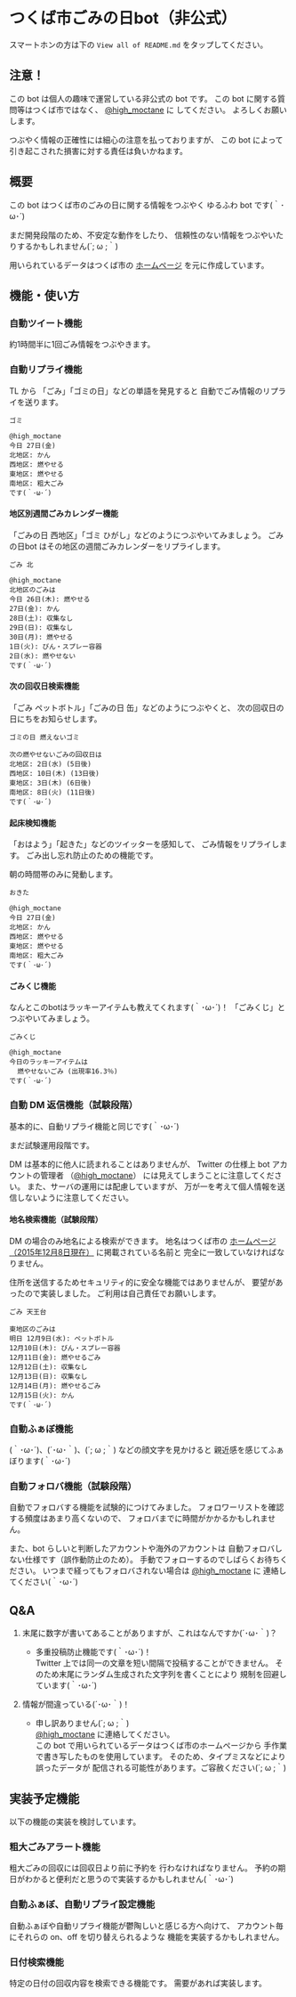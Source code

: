 # つくば市ごみの日bot（非公式）

スマートホンの方は下の `View all of README.md` をタップしてください。

## 注意！

この bot は個人の趣味で運営している非公式の bot です。
この bot に関する質問等はつくば市ではなく、
[@high_moctane](https://twitter.com/high_moctane) に
してください。
よろしくお願いします。

つぶやく情報の正確性には細心の注意を払っておりますが、
この bot によって引き起こされた損害に対する責任は負いかねます。


## 概要

この bot はつくば市のごみの日に関する情報をつぶやく
ゆるふわ bot です(｀･ω･´)


まだ開発段階のため、不安定な動作をしたり、
信頼性のない情報をつぶやいたりするかもしれません(´; ω ;｀)

用いられているデータはつくば市の
[ホームページ](http://www.city.tsukuba.ibaraki.jp/14211/14244/001115.html)
を元に作成しています。


## 機能・使い方

### 自動ツイート機能

約1時間半に1回ごみ情報をつぶやきます。

### 自動リプライ機能

TL から 「ごみ」「ゴミの日」などの単語を発見すると
自動でごみ情報のリプライを送ります。

`ゴミ`

```
@high_moctane
今日 27日(金)
北地区: かん
西地区: 燃やせる
東地区: 燃やせる
南地区: 粗大ごみ
です(｀･ω･´)
```



#### 地区別週間ごみカレンダー機能

「ごみの日 西地区」「ゴミ ひがし」などのようにつぶやいてみましょう。
ごみの日bot はその地区の週間ごみカレンダーをリプライします。


`ごみ 北`

```
@high_moctane
北地区のごみは
今日 26日(木): 燃やせる
27日(金): かん
28日(土): 収集なし
29日(日): 収集なし
30日(月): 燃やせる
1日(火): びん・スプレー容器
2日(水): 燃やせない
です(｀･ω･´)
```


#### 次の回収日検索機能

「ごみ ペットボトル」「ごみの日 缶」などのようにつぶやくと、
次の回収日の日にちをお知らせします。

`ゴミの日 燃えないゴミ`

```
次の燃やせないごみの回収日は
北地区: 2日(水) (5日後)
西地区: 10日(木) (13日後)
東地区: 3日(木) (6日後)
南地区: 8日(火) (11日後)
です(｀･ω･´)
```


#### 起床検知機能

「おはよう」「起きた」などのツイッターを感知して、
ごみ情報をリプライします。
ごみ出し忘れ防止のための機能です。

朝の時間帯のみに発動します。


`おきた`

```
@high_moctane
今日 27日(金)
北地区: かん
西地区: 燃やせる
東地区: 燃やせる
南地区: 粗大ごみ
です(｀･ω･´)
```



#### ごみくじ機能

なんとこのbotはラッキーアイテムも教えてくれます(｀･ω･´)！
「ごみくじ」とつぶやいてみましょう。

`ごみくじ`

```
@high_moctane
今日のラッキーアイテムは
  燃やせないごみ (出現率16.3％)
です(｀･ω･´)
```




### 自動 DM 返信機能（試験段階）

基本的に、自動リプライ機能と同じです(｀･ω･´)

まだ試験運用段階です。

DM は基本的に他人に読まれることはありませんが、
Twitter の仕様上 bot アカウントの管理者
（[@high_moctane](https://twitter.com/high_moctane)）
には見えてしまうことに注意してください。
また、サーバの運用には配慮していますが、
万が一を考えて個人情報を送信しないように注意してください。



#### 地名検索機能（試験段階）

DM の場合のみ地名による検索ができます。
地名はつくば市の
[ホームページ（2015年12月8日現在）](http://www.city.tsukuba.ibaraki.jp/14211/14244/001115.html)
に掲載されている名前と
完全に一致していなければなりません。

住所を送信するためセキュリティ的に安全な機能ではありませんが、
要望があったので実装しました。
ご利用は自己責任でお願いします。

`ごみ 天王台`

```
東地区のごみは
明日 12月9日(水): ペットボトル
12月10日(木): びん・スプレー容器
12月11日(金): 燃やせるごみ
12月12日(土): 収集なし
12月13日(日): 収集なし
12月14日(月): 燃やせるごみ
12月15日(火): かん
です(｀･ω･´)
```



### 自動ふぁぼ機能

(｀･ω･´)、(´･ω･｀)、(´; ω ;｀) などの顔文字を見かけると
親近感を感じてふぁぼります(｀･ω･´)





### 自動フォロバ機能（試験段階）

自動でフォロバする機能を試験的につけてみました。
フォロワーリストを確認する頻度はあまり高くないので、
フォロバまでに時間がかかるかもしれません。

また、bot らしいと判断したアカウントや海外のアカウントは
自動フォロバしない仕様です（誤作動防止のため）。
手動でフォローするのでしばらくお待ちください。
いつまで経ってもフォロバされない場合は [@high_moctane](https://twitter.com/high_moctane) に
連絡してください(｀･ω･´)



## Q&A

1. 末尾に数字が書いてあることがありますが、これはなんですか(´･ω･｀)？

    - 多重投稿防止機能です(｀･ω･´)！  
        Twitter 上では同一の文章を短い間隔で投稿することができません。
        そのため末尾にランダム生成された文字列を書くことにより
        規制を回避しています(｀･ω･´)

1. 情報が間違っている(´･ω･｀)！

    - 申し訳ありません(´; ω ;｀)  
      [@high_moctane](https://twitter.com/high_moctane) に連絡してください。  
        この bot で用いられているデータはつくば市のホームページから
        手作業で書き写したものを使用しています。
        そのため、タイプミスなどにより誤ったデータが
        配信される可能性があります。ご容赦ください(´; ω ;｀)


## 実装予定機能

以下の機能の実装を検討しています。

### 粗大ごみアラート機能

粗大ごみの回収には回収日より前に予約を
行わなければなりません。
予約の期日がわかると便利だと思うので実装するかもしれません(｀･ω･´)

### 自動ふぁぼ、自動リプライ設定機能

自動ふぁぼや自動リプライ機能が鬱陶しいと感じる方へ向けて、
アカウント毎にそれらの on、off を切り替えられるような
機能を実装するかもしれません。

### 日付検索機能

特定の日付の回収内容を検索できる機能です。
需要があれば実装します。
